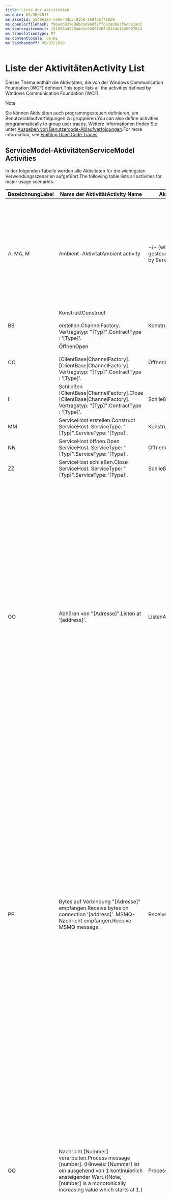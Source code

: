 ```yaml
---
title: Liste der Aktivitäten
ms.date: 03/30/2017
ms.assetid: 5540e185-ce8e-4db3-83b0-2b9f5bf71829
ms.openlocfilehash: f96aab037e86b05096df7ffc82a0be3f6cce1ad2
ms.sourcegitcommit: 15109844229ade1c6449f48f3834db1b26907824
ms.translationtype: MT
ms.contentlocale: de-DE
ms.lasthandoff: 05/07/2018
---
```

# <a name="activity-list"></a><span data-ttu-id="1cb25-102">Liste der Aktivitäten</span><span class="sxs-lookup"><span data-stu-id="1cb25-102">Activity List</span></span>
<span data-ttu-id="1cb25-103">Dieses Thema enthält die Aktivitäten, die von der Windows Communication Foundation (WCF) definiert.</span><span class="sxs-lookup"><span data-stu-id="1cb25-103">This topic lists all the activities defined by Windows Communication Foundation (WCF).</span></span>  
  
> [!NOTE]
>  <span data-ttu-id="1cb25-104">Sie können Aktivitäten auch programmgesteuert definieren, um Benutzerablaufverfolgungen zu gruppieren.</span><span class="sxs-lookup"><span data-stu-id="1cb25-104">You can also define activities programmatically to group user traces.</span></span> <span data-ttu-id="1cb25-105">Weitere Informationen finden Sie unter [Ausgeben von Benutzercode-Ablaufverfolgungen](../../../../../docs/framework/wcf/diagnostics/tracing/emitting-user-code-traces.md).</span><span class="sxs-lookup"><span data-stu-id="1cb25-105">For more information, see [Emitting User-Code Traces](../../../../../docs/framework/wcf/diagnostics/tracing/emitting-user-code-traces.md).</span></span>  
  
## <a name="servicemodel-activities"></a><span data-ttu-id="1cb25-106">ServiceModel-Aktivitäten</span><span class="sxs-lookup"><span data-stu-id="1cb25-106">ServiceModel Activities</span></span>  
 <span data-ttu-id="1cb25-107">In der folgenden Tabelle werden alle Aktivitäten für die wichtigsten Verwendungsszenarien aufgeführt.</span><span class="sxs-lookup"><span data-stu-id="1cb25-107">The following table lists all activities for major usage scenarios.</span></span>  
  
|<span data-ttu-id="1cb25-108">Bezeichnung</span><span class="sxs-lookup"><span data-stu-id="1cb25-108">Label</span></span>|<span data-ttu-id="1cb25-109">Name der Aktivität</span><span class="sxs-lookup"><span data-stu-id="1cb25-109">Activity Name</span></span>|<span data-ttu-id="1cb25-110">Aktivitätstyp</span><span class="sxs-lookup"><span data-stu-id="1cb25-110">Activity Type</span></span>|<span data-ttu-id="1cb25-111">Beschreibung</span><span class="sxs-lookup"><span data-stu-id="1cb25-111">Description</span></span>|  
|-----------|-------------------|-------------------|-----------------|  
|<span data-ttu-id="1cb25-112">A, M</span><span class="sxs-lookup"><span data-stu-id="1cb25-112">A, M</span></span>|<span data-ttu-id="1cb25-113">Ambient-Aktivität</span><span class="sxs-lookup"><span data-stu-id="1cb25-113">Ambient activity</span></span>|<span data-ttu-id="1cb25-114">-/- (wird nicht über ServiceModel gesteuert)</span><span class="sxs-lookup"><span data-stu-id="1cb25-114">N/A (this is not controlled by ServiceModel)</span></span>|<span data-ttu-id="1cb25-115">Die Aktivität, deren ID in TLS festgelegt wird, bevor Aufrufe an ServiceModel-Code (client- oder serverseitig) stattfinden.</span><span class="sxs-lookup"><span data-stu-id="1cb25-115">The activity whose ID is set in TLS before any calls to ServiceModel code (client side or server side).</span></span><br /><br /> <span data-ttu-id="1cb25-116">Beispiel: Eine Aktivität, wenn das Öffnen für die WCF-Client oder "ServiceHost.Open" aufgerufen wird, aufgerufen.</span><span class="sxs-lookup"><span data-stu-id="1cb25-116">Example: An activity where  open is called on the WCF client or serviceHost.open is called.</span></span>|  
|<span data-ttu-id="1cb25-117">B</span><span class="sxs-lookup"><span data-stu-id="1cb25-117">B</span></span>|<span data-ttu-id="1cb25-118">Konstrukt</span><span class="sxs-lookup"><span data-stu-id="1cb25-118">Construct</span></span><br /><br /> <span data-ttu-id="1cb25-119">erstellen.</span><span class="sxs-lookup"><span data-stu-id="1cb25-119">ChannelFactory.</span></span> <span data-ttu-id="1cb25-120">Vertragstyp: "[Typ]".</span><span class="sxs-lookup"><span data-stu-id="1cb25-120">ContractType : ‘[Type]’.</span></span>|<span data-ttu-id="1cb25-121">Konstrukt</span><span class="sxs-lookup"><span data-stu-id="1cb25-121">Construct</span></span>||  
|<span data-ttu-id="1cb25-122">C</span><span class="sxs-lookup"><span data-stu-id="1cb25-122">C</span></span>|<span data-ttu-id="1cb25-123">Öffnen</span><span class="sxs-lookup"><span data-stu-id="1cb25-123">Open</span></span><br /><br /> <span data-ttu-id="1cb25-124">[ClientBase&#124;ChannelFactory].</span><span class="sxs-lookup"><span data-stu-id="1cb25-124">[ClientBase&#124;ChannelFactory].</span></span> <span data-ttu-id="1cb25-125">Vertragstyp: "[Typ]".</span><span class="sxs-lookup"><span data-stu-id="1cb25-125">ContractType : ‘[Type]’.</span></span>|<span data-ttu-id="1cb25-126">Öffnen</span><span class="sxs-lookup"><span data-stu-id="1cb25-126">Open</span></span>||  
|<span data-ttu-id="1cb25-127">I</span><span class="sxs-lookup"><span data-stu-id="1cb25-127">I</span></span>|<span data-ttu-id="1cb25-128">Schließen [ClientBase&#124;ChannelFactory].</span><span class="sxs-lookup"><span data-stu-id="1cb25-128">Close [ClientBase&#124;ChannelFactory].</span></span> <span data-ttu-id="1cb25-129">Vertragstyp: "[Typ]".</span><span class="sxs-lookup"><span data-stu-id="1cb25-129">ContractType : ‘[Type]’.</span></span>|<span data-ttu-id="1cb25-130">Schließen</span><span class="sxs-lookup"><span data-stu-id="1cb25-130">Close</span></span>||  
|<span data-ttu-id="1cb25-131">M</span><span class="sxs-lookup"><span data-stu-id="1cb25-131">M</span></span>|<span data-ttu-id="1cb25-132">ServiceHost erstellen.</span><span class="sxs-lookup"><span data-stu-id="1cb25-132">Construct ServiceHost.</span></span> <span data-ttu-id="1cb25-133">ServiceType: "[Typ]".</span><span class="sxs-lookup"><span data-stu-id="1cb25-133">ServiceType: ‘[Type]’.</span></span>|<span data-ttu-id="1cb25-134">Konstrukt</span><span class="sxs-lookup"><span data-stu-id="1cb25-134">Construct</span></span>||  
|<span data-ttu-id="1cb25-135">N</span><span class="sxs-lookup"><span data-stu-id="1cb25-135">N</span></span>|<span data-ttu-id="1cb25-136">ServiceHost öffnen.</span><span class="sxs-lookup"><span data-stu-id="1cb25-136">Open ServiceHost.</span></span> <span data-ttu-id="1cb25-137">ServiceType: "[Typ]".</span><span class="sxs-lookup"><span data-stu-id="1cb25-137">ServiceType: ‘[Type]’.</span></span>|<span data-ttu-id="1cb25-138">Öffnen</span><span class="sxs-lookup"><span data-stu-id="1cb25-138">Open</span></span>||  
|<span data-ttu-id="1cb25-139">Z</span><span class="sxs-lookup"><span data-stu-id="1cb25-139">Z</span></span>|<span data-ttu-id="1cb25-140">ServiceHost schließen.</span><span class="sxs-lookup"><span data-stu-id="1cb25-140">Close ServiceHost.</span></span> <span data-ttu-id="1cb25-141">ServiceType: "[Typ]".</span><span class="sxs-lookup"><span data-stu-id="1cb25-141">ServiceType: ‘[Type]’.</span></span>|<span data-ttu-id="1cb25-142">Schließen</span><span class="sxs-lookup"><span data-stu-id="1cb25-142">Close</span></span>||  
|<span data-ttu-id="1cb25-143">O</span><span class="sxs-lookup"><span data-stu-id="1cb25-143">O</span></span>|<span data-ttu-id="1cb25-144">Abhören von "[Adresse]".</span><span class="sxs-lookup"><span data-stu-id="1cb25-144">Listen at ‘[address]’.</span></span>|<span data-ttu-id="1cb25-145">ListenAt</span><span class="sxs-lookup"><span data-stu-id="1cb25-145">ListenAt</span></span>|<span data-ttu-id="1cb25-146">Diese und die folgende Aktivität sind transportspezifisch.</span><span class="sxs-lookup"><span data-stu-id="1cb25-146">This and the next activity are transport-specific.</span></span> <span data-ttu-id="1cb25-147">Die ListenAt-Aktivität repräsentiert den Inhalt, der der Adresse zugeordnet wird, die vom Kanallistener abgehört wird.</span><span class="sxs-lookup"><span data-stu-id="1cb25-147">The ListenAt activity represents the content that maps to the address where the channel listener listens at.</span></span> <span data-ttu-id="1cb25-148">Im Fall von MSMQ ist dies die Warteschlange selbst, da die Warteschlange einer Adresse zugeordnet wird.</span><span class="sxs-lookup"><span data-stu-id="1cb25-148">In the case of MSMQ, it is the queue itself since the queue maps to one address.</span></span> <span data-ttu-id="1cb25-149">Bei dieser Aktivität werden im Fall von verbindungsorientierten Transporten ankommende Verbindungen und im Fall von MSMQ MSMQ-Nachrichten abgehört.</span><span class="sxs-lookup"><span data-stu-id="1cb25-149">This activity listens for incoming connections in the case of connection-oriented transports, for MSMQ messages in the case of MSMQ.</span></span> <span data-ttu-id="1cb25-150">Diese Aktivität wird während ServiceHost.Open() erstellt. Sie enthält die Ablaufverfolgungen für die Erstellung und Entfernung des Listeners und überträgt an alle ReceiveBytes-Aktivitäten.</span><span class="sxs-lookup"><span data-stu-id="1cb25-150">This activity is created during ServiceHost.Open(), and contains the traces related to creating and disposing the listener, as well as transferring out to all ReceiveBytes activities.</span></span>|  
|<span data-ttu-id="1cb25-151">P</span><span class="sxs-lookup"><span data-stu-id="1cb25-151">P</span></span>|<span data-ttu-id="1cb25-152">Bytes auf Verbindung "[Adresse]" empfangen.</span><span class="sxs-lookup"><span data-stu-id="1cb25-152">Receive bytes on connection ‘[address]’.</span></span> <span data-ttu-id="1cb25-153">MSMQ-Nachricht empfangen.</span><span class="sxs-lookup"><span data-stu-id="1cb25-153">Receive MSMQ message.</span></span>|<span data-ttu-id="1cb25-154">ReceiveBytes</span><span class="sxs-lookup"><span data-stu-id="1cb25-154">ReceiveBytes</span></span>|<span data-ttu-id="1cb25-155">In dieser Aktivität werden die Daten, die letztendlich eine WCF-Nachricht verarbeitet.</span><span class="sxs-lookup"><span data-stu-id="1cb25-155">In this activity, data that will eventually get a WCF message is processed.</span></span> <span data-ttu-id="1cb25-156">Ankommende Bytes werden im Fall eines verbindungsorientierten Transports oder von HTTP erwartet.</span><span class="sxs-lookup"><span data-stu-id="1cb25-156">Incoming bytes are waited in the case of connection-oriented transport or http.</span></span> <span data-ttu-id="1cb25-157">Bei TCP/Named Pipes (benannten Pipes) entspricht die Lebensdauer dieser Aktivität der Lebensdauer der Verbindung, da sie gemeinsam mit der Verbindung erstellt wird.</span><span class="sxs-lookup"><span data-stu-id="1cb25-157">For TCP/named-pipe, the lifetime of this activity is the lifetime of the connection, as it is created when the connection is created.</span></span> <span data-ttu-id="1cb25-158">Bei HTTP entspricht die Lebensdauer der Aktivität der Lebensdauer einer Nachrichtenanforderung. Sie wird beim Senden der Nachricht erstellt.</span><span class="sxs-lookup"><span data-stu-id="1cb25-158">For http, it is of the lifetime of a message request and is created when the message is sent.</span></span> <span data-ttu-id="1cb25-159">Diese Aktivität enthält ggf. die Ablaufverfolgungen für die Erstellung und Entfernung der Verbindung und überträgt an alle Aktivitäten, die Nachrichten (Objekte) verarbeiten.</span><span class="sxs-lookup"><span data-stu-id="1cb25-159">This activity contains the traces related to creating and disposing the connection if applicable, as well as transfers out to all message (object) processing activities.</span></span><br /><br /> <span data-ttu-id="1cb25-160">Im Fall von MSMQ ist dies die Aktivität, in der die MSMQ-Nachricht abgerufen wird.</span><span class="sxs-lookup"><span data-stu-id="1cb25-160">In the case of MSMQ, it is the activity where the MSMQ message is retrieved.</span></span>|  
|<span data-ttu-id="1cb25-161">Q</span><span class="sxs-lookup"><span data-stu-id="1cb25-161">Q</span></span>|<span data-ttu-id="1cb25-162">Nachricht [Nummer] verarbeiten.</span><span class="sxs-lookup"><span data-stu-id="1cb25-162">Process message [number].</span></span> <span data-ttu-id="1cb25-163">(Hinweis: [Nummer] ist ein ausgehend von 1 kontinuierlich ansteigender Wert.)</span><span class="sxs-lookup"><span data-stu-id="1cb25-163">(Note, [number] is a monotonically increasing value which starts at 1.)</span></span>|<span data-ttu-id="1cb25-164">ProcessMessage</span><span class="sxs-lookup"><span data-stu-id="1cb25-164">ProcessMessage</span></span>|<span data-ttu-id="1cb25-165">Es wird eine ankommende Nachricht verarbeitet.</span><span class="sxs-lookup"><span data-stu-id="1cb25-165">Process an incoming message.</span></span> <span data-ttu-id="1cb25-166">Diese Aktivität beginnt, wenn alle Daten (Bytes, MSMQ-Nachricht) empfangen werden, um ein WCF-Nachrichtenobjekt zu bilden.</span><span class="sxs-lookup"><span data-stu-id="1cb25-166">This activity starts when all the data (bytes, MSMQ message) are received to form a WCF message object.</span></span> <span data-ttu-id="1cb25-167">Die Ablaufverfolgungen in dieser Aktivität befassen sich mit der Headerverarbeitung.</span><span class="sxs-lookup"><span data-stu-id="1cb25-167">Traces within this activity deal with header processing.</span></span><br /><br /> <span data-ttu-id="1cb25-168">Sobald eine verteilbare Nachricht gebildet wurde, wird zur ServiceHost-ProcessAction-Aktivität gewechselt, nachdem die entsprechende Aktivitäts-ID in Erfahrung gebracht wurde.</span><span class="sxs-lookup"><span data-stu-id="1cb25-168">Once a message that can be dispatched is formed, the ServiceHost ProcessAction activity is switched to after looking up the corresponding Activity ID.</span></span>|  
|<span data-ttu-id="1cb25-169">D, S</span><span class="sxs-lookup"><span data-stu-id="1cb25-169">D, S</span></span>|<span data-ttu-id="1cb25-170">Aktion "[Aktion]" verarbeiten.</span><span class="sxs-lookup"><span data-stu-id="1cb25-170">Process action ‘[action]’.</span></span>|<span data-ttu-id="1cb25-171">ProcessAction</span><span class="sxs-lookup"><span data-stu-id="1cb25-171">ProcessAction</span></span>|<span data-ttu-id="1cb25-172">Die Nachricht wird über einen Transport-/Sicherheits-/RM-Stapel verarbeitet und bei Eingang bzw. Ausgang an Benutzercode verteilt.</span><span class="sxs-lookup"><span data-stu-id="1cb25-172">Process the message through the Transport/Security/RM stack for dispatching the message to user code on receive, and in the reverse order on send.</span></span><br /><br /> <span data-ttu-id="1cb25-173">Auf dem Server verwendet diese Aktivität die weitergegebene Aktivitäts-ID, wenn diese im Nachrichtenheader mittels "Aktivitätspropagierung" gesendet wurde Andernfalls wird eine neue GUID erstellt.</span><span class="sxs-lookup"><span data-stu-id="1cb25-173">On the server, this activity uses the propagated Activity ID if it is sent in the message header via "Activity Propagation"; otherwise, a new GUID is created.</span></span><br /><br /> <span data-ttu-id="1cb25-174">Die Antwortnachricht wird bei Anforderung-/Antwortverträgen ebenfalls in dieser Aktivität verarbeitet.</span><span class="sxs-lookup"><span data-stu-id="1cb25-174">The response message for request/reply contracts is also processed in that activity.</span></span>|  
|<span data-ttu-id="1cb25-175">T</span><span class="sxs-lookup"><span data-stu-id="1cb25-175">T</span></span>|<span data-ttu-id="1cb25-176">"[IContract.Operation]" ausführen.</span><span class="sxs-lookup"><span data-stu-id="1cb25-176">Execute ‘[IContract.Operation]’.</span></span>|<span data-ttu-id="1cb25-177">ExecuteUserCode</span><span class="sxs-lookup"><span data-stu-id="1cb25-177">ExecuteUserCode</span></span>|<span data-ttu-id="1cb25-178">Benutzercode wird dienstseitig nach dem Verteilen ausgeführt.</span><span class="sxs-lookup"><span data-stu-id="1cb25-178">Execute user code after dispatch on the service side.</span></span> <span data-ttu-id="1cb25-179">Diese Aktivität stellt eine Grenze zwischen ServiceHost-Code und Benutzercode bereit.</span><span class="sxs-lookup"><span data-stu-id="1cb25-179">This activity provides a boundary to delineate ServiceHost code from user-provided code.</span></span>|  
  
## <a name="security-activities"></a><span data-ttu-id="1cb25-180">Sicherheitsaktivitäten</span><span class="sxs-lookup"><span data-stu-id="1cb25-180">Security Activities</span></span>  
 <span data-ttu-id="1cb25-181">In der folgenden Tabelle werden alle sicherheitsbezogenen Aktivitäten aufgeführt.</span><span class="sxs-lookup"><span data-stu-id="1cb25-181">The following table lists all activities related to Security.</span></span>  
  
|<span data-ttu-id="1cb25-182">Name der Aktivität</span><span class="sxs-lookup"><span data-stu-id="1cb25-182">Activity Name</span></span>|<span data-ttu-id="1cb25-183">Aktivitätstyp</span><span class="sxs-lookup"><span data-stu-id="1cb25-183">Activity Type</span></span>|<span data-ttu-id="1cb25-184">Beschreibung</span><span class="sxs-lookup"><span data-stu-id="1cb25-184">Description</span></span>|  
|-------------------|-------------------|-----------------|  
|<span data-ttu-id="1cb25-185">Sichere Sitzung einrichten</span><span class="sxs-lookup"><span data-stu-id="1cb25-185">Setup secure session</span></span>|<span data-ttu-id="1cb25-186">SetupSecurity</span><span class="sxs-lookup"><span data-stu-id="1cb25-186">SetupSecurity</span></span>|<span data-ttu-id="1cb25-187">Nur clientseitig vorhanden.</span><span class="sxs-lookup"><span data-stu-id="1cb25-187">Exists on the client side only.</span></span> <span data-ttu-id="1cb25-188">Enthält alle RST\*-/SCT-Austauschvorgänge für die Authentifizierung und Einrichtung des Sicherheitskontexts.</span><span class="sxs-lookup"><span data-stu-id="1cb25-188">Contains all RST\*/SCT exchanges for authentication and setting the security context.</span></span> <span data-ttu-id="1cb25-189">Wenn `propagateActivity` = `true`, diese Aktivität ist mit des Diensts entsprechenden Prozess Aktion RST zusammengeführt\*/SCT Aktivitäten.</span><span class="sxs-lookup"><span data-stu-id="1cb25-189">If `propagateActivity`=`true`, this activity is merged with the service’s corresponding Process Action RST\*/SCT activities.</span></span>|  
|<span data-ttu-id="1cb25-190">Sichere Sitzung schließen</span><span class="sxs-lookup"><span data-stu-id="1cb25-190">Close secure session</span></span>|<span data-ttu-id="1cb25-191">SetupSecurity</span><span class="sxs-lookup"><span data-stu-id="1cb25-191">SetupSecurity</span></span>|<span data-ttu-id="1cb25-192">Clientseitig vorhanden.</span><span class="sxs-lookup"><span data-stu-id="1cb25-192">Exists on the client side.</span></span> <span data-ttu-id="1cb25-193">Enthält den "Cancel"-Nachrichtenaustausch zum Schließen der sicheren Sitzung.</span><span class="sxs-lookup"><span data-stu-id="1cb25-193">Contains the Cancel message exchange for closing the secure session.</span></span> <span data-ttu-id="1cb25-194">Wenn `propagateActivity` = `true`, diese Aktivität ist mit der Verarbeitungsaktion "Cancel" des Diensts zusammengeführt.</span><span class="sxs-lookup"><span data-stu-id="1cb25-194">If `propagateActivity`=`true`, this activity is merged with the Process Action "Cancel" from the service.</span></span>|  
  
 <span data-ttu-id="1cb25-195">In der folgenden Tabelle werden alle COM+-bezogenen Aktivitäten aufgeführt.</span><span class="sxs-lookup"><span data-stu-id="1cb25-195">The following table lists all activities related to COM+.</span></span>  
  
|<span data-ttu-id="1cb25-196">Name der Aktivität</span><span class="sxs-lookup"><span data-stu-id="1cb25-196">Activity Name</span></span>|<span data-ttu-id="1cb25-197">Aktivitätstyp</span><span class="sxs-lookup"><span data-stu-id="1cb25-197">Activity Type</span></span>|<span data-ttu-id="1cb25-198">Beschreibung</span><span class="sxs-lookup"><span data-stu-id="1cb25-198">Description</span></span>|  
|-------------------|-------------------|-----------------|  
|<span data-ttu-id="1cb25-199">COM+-Instanz erstellen</span><span class="sxs-lookup"><span data-stu-id="1cb25-199">Create COM+ instance</span></span>|<span data-ttu-id="1cb25-200">TransferToCOMPlus</span><span class="sxs-lookup"><span data-stu-id="1cb25-200">TransferToCOMPlus</span></span>|<span data-ttu-id="1cb25-201">1 Aktivitätsinstanz für jede COM+-Aufrufen von WCF-code</span><span class="sxs-lookup"><span data-stu-id="1cb25-201">1 activity instance for each COM+ call from WCF code</span></span>|  
|<span data-ttu-id="1cb25-202">Führen Sie die COM+- \<Vorgang ></span><span class="sxs-lookup"><span data-stu-id="1cb25-202">Execute COM+ \<operation></span></span>|<span data-ttu-id="1cb25-203">TransferToCOMPlus</span><span class="sxs-lookup"><span data-stu-id="1cb25-203">TransferToCOMPlus</span></span>|<span data-ttu-id="1cb25-204">1 Aktivitätsinstanz für jede COM+-Aufrufen von WCF-code</span><span class="sxs-lookup"><span data-stu-id="1cb25-204">1 activity instance for each COM+ call from WCF code</span></span>|  
  
## <a name="wmi-activities"></a><span data-ttu-id="1cb25-205">WMI-Aktivitäten</span><span class="sxs-lookup"><span data-stu-id="1cb25-205">WMI Activities</span></span>  
 <span data-ttu-id="1cb25-206">In der folgenden Tabelle werden alle WMI-bezogenen Aktivitäten aufgeführt.</span><span class="sxs-lookup"><span data-stu-id="1cb25-206">The following table lists all activities related to WMI.</span></span>  
  
|<span data-ttu-id="1cb25-207">Name der Aktivität</span><span class="sxs-lookup"><span data-stu-id="1cb25-207">Activity Name</span></span>|<span data-ttu-id="1cb25-208">Aktivitätstyp</span><span class="sxs-lookup"><span data-stu-id="1cb25-208">Activity Type</span></span>|<span data-ttu-id="1cb25-209">Beschreibung</span><span class="sxs-lookup"><span data-stu-id="1cb25-209">Description</span></span>|  
|-------------------|-------------------|-----------------|  
|<span data-ttu-id="1cb25-210">WMI-GET-Anforderung</span><span class="sxs-lookup"><span data-stu-id="1cb25-210">WMI get</span></span>|<span data-ttu-id="1cb25-211">WMIGetObject</span><span class="sxs-lookup"><span data-stu-id="1cb25-211">WMIGetObject</span></span>|<span data-ttu-id="1cb25-212">Benutzer ruft Daten von WMI ab.</span><span class="sxs-lookup"><span data-stu-id="1cb25-212">User is retrieving data from WMI.</span></span>|  
|<span data-ttu-id="1cb25-213">WMI-PUT-Anforderung</span><span class="sxs-lookup"><span data-stu-id="1cb25-213">WMI put</span></span>|<span data-ttu-id="1cb25-214">WmiPutInstance</span><span class="sxs-lookup"><span data-stu-id="1cb25-214">WmiPutInstance</span></span>|<span data-ttu-id="1cb25-215">Benutzer aktualisiert Daten mit WMI.</span><span class="sxs-lookup"><span data-stu-id="1cb25-215">User is updating data with WMI.</span></span>|
